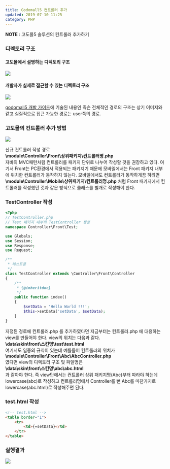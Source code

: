 ```yaml
---
title: Godomall5 컨트롤러 추가
updated: 2019-07-10 11:25
category: PHP
---
```

  
**NOTE** : 고도몰5 솔루션의 컨트롤러 추가하기

### 디렉토리 구조
#### 고도몰에서 설명하는 디렉토리 구조
<a href="https://raw.githubusercontent.com/rlawjddbs/rlawjddbs.github.io/master/assets/common/imgs/190710/Directory.png" target="_new">![](https://raw.githubusercontent.com/rlawjddbs/rlawjddbs.github.io/master/assets/common/imgs/190710/Directory.png)</a>

#### 개발자가 실제로 접근할 수 있는 디렉토리 구조
<a href="https://raw.githubusercontent.com/rlawjddbs/rlawjddbs.github.io/master/assets/common/imgs/190710/file_architecture.png" target="_new">![](https://raw.githubusercontent.com/rlawjddbs/rlawjddbs.github.io/master/assets/common/imgs/190710/file_architecture.png)</a>

<a href="http://doc.godomall5.godomall.com/Getting_Started/Installation#page_20161108" target="_new">godomall5 개발 가이드</a>에 기술된 내용인 즉슨 전체적인 경로의 구조는 상기 이미지와 같고 실질적으로 접근 가능한 경로는 user쪽의 경로.

<div class="divider"></div>

### 고도몰의 컨트롤러 추가 방법

<a href="https://raw.githubusercontent.com/rlawjddbs/rlawjddbs.github.io/master/assets/common/imgs/190710/AddController.PNG" target="_new">![](https://raw.githubusercontent.com/rlawjddbs/rlawjddbs.github.io/master/assets/common/imgs/190710/AddController.PNG)</a>

신규 컨트롤러 작성 경로  
**\module\Controller\Front\상위패키지\컨트롤러명.php**  
자바의 MVC패턴처럼 컨트롤러를 패키지 단위로 나누어 작성할 것을 권장하고 있다. 여기서 Front는 PC환경에서 적용되는 패키지기 때문에 모바일에서는 Front 패키지 내부에 위치한 컨트롤러가 동작하지 않는다. 모바일에서도 컨트롤러가 동작하게끔 하려면 **\module\Controller\Mobile\상위패키지\컨트롤러명.php** 처럼 Front 패키지에서 컨트롤러를 작성했던 것과 같은 방식으로 클래스를 별개로 작성해야 한다.

### TestController 작성
```php
<?php
// TestController.php
// Test 패키지 내부의 TestController 생성
namespace Controller\Front\Test;

use Globals;
use Session;
use Response;
use Request;

/**
 * 테스트용
 */
class TestController extends \Controller\Front\Controller
{
    /**
     * {@inheritdoc}
     */
    public function index()
    {
        $setData = 'Hello World !!!';
        $this->setData('setData', $setData);
    }
}
```
지정된 경로에 컨트롤러.php 를 추가하였다면 지금부터는 컨트롤러.php 에 대응하는 view를 만들어야 한다. view의 위치는 다음과 같다.  
**\data\skin\front\스킨명\test\test.html**  
여기서도 일종의 규칙이 있는데 예를들어 컨트롤러의 위치가  
**\module\Controller\Front\Abc\AbcController.php**  
였다면 view의 디렉토리 구조 및 파일명은  
**\data\skin\front\스킨명\abc\abc.html**  
과 같아야 한다. 즉 view단에서는 컨트롤러 상위 패키지명(Abc)부터 따라야 하는데 lowercase(abc)로 작성하고 컨트롤러명에서 Controller를 뺀 Abc를 마찬가지로 lowercase(abc.html)로 작성해주면 된다.

### test.html 작성
```html
<!-- test.html -->
<table border="1">
    <tr>
        <td>{=setData}</td>
    </tr>
</table>
```
### 실행결과
<a href="https://raw.githubusercontent.com/rlawjddbs/rlawjddbs.github.io/master/assets/common/imgs/190710/result.png" target="_new">![](https://raw.githubusercontent.com/rlawjddbs/rlawjddbs.github.io/master/assets/common/imgs/190710/result.png)</a>

